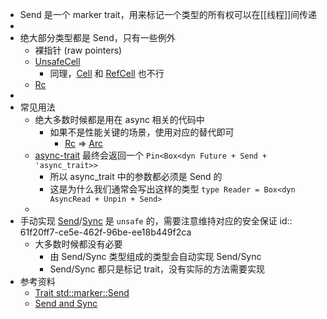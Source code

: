 - Send 是一个 marker trait，用来标记一个类型的所有权可以在[[线程]]间传递
-
- 绝大部分类型都是 Send，只有一些例外
	- 裸指针 (raw pointers)
	- [UnsafeCell]([[Rust/std/UnsafeCell]])
		- 同理，[Cell]([[Rust/std/Cell]]) 和 [RefCell]([[Rust/std/RefCell]]) 也不行
	- [Rc]([[Rust/std/Rc]])
-
- 常见用法
	- 绝大多数时候都是用在 async 相关的代码中
		- 如果不是性能关键的场景，使用对应的替代即可
			- [Rc]([[Rust/std/Rc]]) => [Arc]([[Rust/std/Arc]])
	- [async-trait]([[dtolnay/async-trait]]) 最终会返回一个 `Pin<Box<dyn Future + Send + 'async_trait>>`
		- 所以 async_trait 中的参数都必须是 Send 的
		- 这是为什么我们通常会写出这样的类型 `type Reader = Box<dyn AsyncRead + Unpin + Send>`
	-
- 手动实现 [Send]([[Rust/std/Send]])/[Sync]([[Rust/std/Sync]]) 是 `unsafe` 的，需要注意维持对应的安全保证
  id:: 61f20ff7-ce5e-462f-96be-ee18b449f2ca
	- 大多数时候都没有必要
		- 由 Send/Sync 类型组成的类型会自动实现 Send/Sync
		- Send/Sync 都只是标记 trait，没有实际的方法需要实现
- 参考资料
	- [Trait std::marker::Send](https://doc.rust-lang.org/std/marker/trait.Send.html)
	- [Send and Sync](https://doc.rust-lang.org/nomicon/send-and-sync.html)